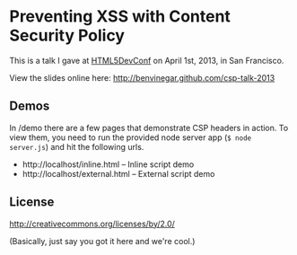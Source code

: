 # Preventing XSS with Content Security Policy

This is a talk I gave at [HTML5DevConf](http://html5devconf.com) on April 1st, 2013, in San Francisco.

View the slides online here: http://benvinegar.github.com/csp-talk-2013

## Demos

In /demo there are a few pages that demonstrate CSP headers in action. To view them, you need to run the provided node server app (`$ node server.js`) and hit the following urls.

* http://localhost/inline.html – Inline script demo
* http://localhost/external.html – External script demo

## License

http://creativecommons.org/licenses/by/2.0/

(Basically, just say you got it here and we're cool.)